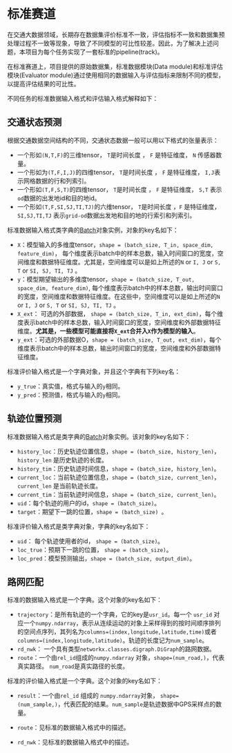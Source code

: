 # 标准赛道

在交通大数据领域，长期存在数据集评价标准不一致，评估指标不一致和数据集预处理过程不一致等现象，导致了不同模型的可比性较差。因此，为了解决上述问题，本项目为每个任务实现了一套标准的pipeline(track)。

在标准赛道上，项目提供的原始数据集，标准数据模块(Data module)和标准评估模块(Evaluator module)通过使用相同的数据输入与评估指标来限制不同的模型，以提高评估结果的可比性。

不同任务的标准数据输入格式和评估输入格式解释如下：

## 交通状态预测

根据交通数据空间结构的不同，交通状态数据一般可以用以下格式的张量表示：

- 一个形如`(N,T,F)`的三维tensor， `T`是时间长度 ， `F` 是特征维度， `N` 传感器数量。
- 一个形如为`(T,F,I,J)`的四维tensor， `T`是时间长度 ， `F` 是特征维度，  `I,J`表示网格数据的行和列索引。
- 一个形如`(T,F,S,T)`的四维tensor， `T`是时间长度 ， `F` 是特征维度，  `S,T` 表示`od`数据的出发地id和目的地id。
- 一个形如`(T,F,SI,SJ,TI,TJ)`的六维tensor， `T`是时间长度 ，`F` 是特征维度，`SI,SJ,TI,TJ` 表示`grid-od`数据出发地和目的地的行索引和列索引。

标准数据输入格式类字典的[Batch](../data/batch.md)对象实例，对象的key名如下：

* `X`：模型输入的多维度tensor，`shape = (batch_size, T_in, space_dim, feature_dim)`， 每个维度表示batch中的样本总数，输入时间窗口的宽度，空间维度和数据特征维度。尤其是，空间维度可以是如上所述的`N` or `I, J` or `S, T` or `SI, SJ, TI, TJ` 。
* `y`：模型期望输出的多维度tensor，`shape = (batch_size, T_out, space_dim, feature_dim)`, 每个维度表示batch中的样本总数，输出时间窗口的宽度，空间维度和数据特征维度。在这些中，空间维度可以是如上所述的`N` or `I, J` or `S, T` or `SI, SJ, TI, TJ` 。
* `X_ext`： 可选的外部数据， `shape = (batch_size, T_in, ext_dim)`，每个维度表示batch中的样本总数，输入时间窗口的宽度，空间维度和外部数据特征维度。**尤其是，一些模型可能直接将`X_ext`合并入`X`作为模型的输入**。
* `y_ext`：可选的外部数据O，`shape = (batch_size, T_out, ext_dim)`，每个维度表示batch中的样本总数，输出时间窗口的宽度，空间维度和外部数据特征维度。

标准评价输入格式是一个字典对象，并且这个字典有下列key名：

- `y_true`：真实值，格式与输入的`y`相同。
- `y_pred`：预测值，格式与输入的`y`相同。

## 轨迹位置预测

标准数据输入格式是类字典的[Batch](../data/batch.md)对象实例。该对象的key名如下：

- `history_loc`：历史轨迹位置信息，`shape = (batch_size, history_len)`，`history_len` 是历史轨迹的长度。
- `history_tim`：历史轨迹时间信息，`shape = (batch_size, history_len)`。
- `current_loc`：当前轨迹位置信息，`shape = (batch_size, current_len)`，`current_len` 是当前轨迹长度。
- `current_tim`：当前轨迹时间信息，`shape = (batch_size, current_len)`。
- `uid`：每个轨迹的用户的id，`shape = (batch_size)`。
- `target`：期望下一跳的位置，`shape = (batch_size) `。

标准评价输入格式是类字典对象，字典的key名如下：

- `uid`： 每个轨迹使用者的id， `shape = (batch_size)`。
- `loc_true`：预期下一跳的位置， `shape = (batch_size)`。
- `loc_pred`：模型预测输出，`shape = (batch_size, output_dim)`。

## 路网匹配

标准的数据输入格式是一个字典。这个对象的key名如下：

* `trajectory`：是所有轨迹的一个字典，它的key是`usr_id`。每一个 `usr_id` 对应一个`numpy.ndarray`，表示从连续运动的对象上采样得到的按时间顺序排列的空间点序列，其列名为`columns=(index,longitude,latitude,time)`或者`columns=(index,longitude,latitude)`。轨迹的长度记为`num_sample`。
* `rd_nwk`： 一个具有类型`networkx.classes.digraph.DiGraph`的路网数据。
* `route`：一个由`rel_id`组成的`numpy.ndarray` 对象，`shape=(num_road,)`，代表真实路径。 `num_road`是真实路径的长度。

标准的评价输入格式是一个字典。这个对象的key名如下：

* `result`：一个由`rel_id` 组成的 `numpy.ndarray`对象， `shape=(num_sample,)`，代表匹配的结果。`num_sample`是轨迹数据中GPS采样点的数量。

* `route`：见标准的数据输入格式中的描述。

* `rd_nwk`：见标准的数据输入格式中的描述。

  
